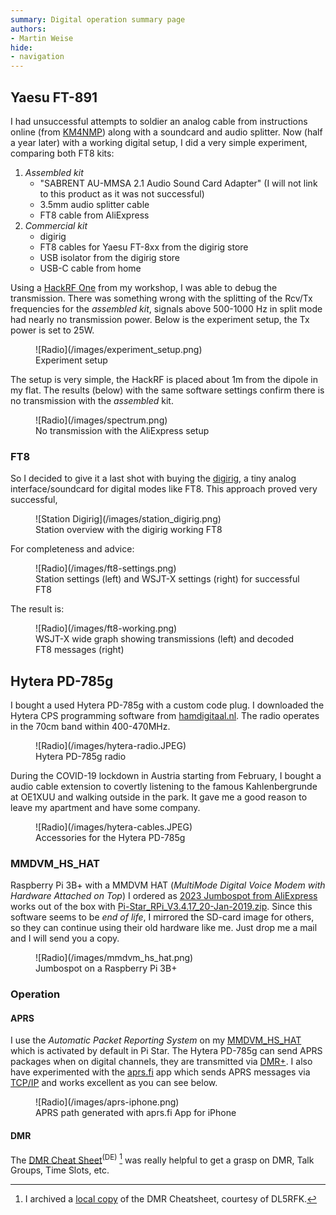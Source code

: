 ```yaml
---
summary: Digital operation summary page
authors:
- Martin Weise
hide:
- navigation
---
```


## Yaesu FT-891

I had unsuccessful attempts to soldier an analog cable from instructions online 
(from [KM4NMP](https://km4nmp.com/2019/08/14/yaesu-ft-891-sound-card-interface-cable/)) along with a soundcard and audio
splitter. Now (half a year later) with a working digital setup, I did a very simple experiment, comparing both FT8 kits:

1. *Assembled kit*
    * "SABRENT AU-MMSA 2.1 Audio Sound Card Adapter" (I will not link to this product as it was not successful)
    * 3.5mm audio splitter cable
    * FT8 cable from AliExpress
2. *Commercial kit*
    * digirig
    * FT8 cables for Yaesu FT-8xx from the digirig store
    * USB isolator from the digirig store
    * USB-C cable from home

Using a [HackRF One](https://greatscottgadgets.com/hackrf/one/) from my workshop, I was able to debug the transmission.
There was something wrong with the splitting of the Rcv/Tx frequencies for the *assembled kit*, signals above 
500-1000 Hz in split mode had nearly no transmission power. Below is the experiment setup, the Tx power is set to 25W.

<figure markdown>
  ![Radio](/images/experiment_setup.png)
  <figcaption>Experiment setup</figcaption>
</figure>

The setup is very simple, the HackRF is placed about 1m from the dipole in my flat. The results (below) with the same
software settings confirm there is no transmission with the *assembled* kit.

<figure markdown>
  ![Radio](/images/spectrum.png)
  <figcaption>No transmission with the AliExpress setup</figcaption>
</figure>

### FT8

So I decided to give it a last shot with buying the [digirig](https://digirig.net/), a tiny analog interface/soundcard
for digital modes like FT8. This approach proved very successful, 

<figure markdown>
  ![Station Digirig](/images/station_digirig.png)
  <figcaption>Station overview with the digirig working FT8</figcaption>
</figure>

For completeness and advice:

<figure markdown>
  ![Radio](/images/ft8-settings.png)
  <figcaption>Station settings (left) and WSJT-X settings (right) for successful FT8</figcaption>
</figure>

The result is:

<figure markdown>
  ![Radio](/images/ft8-working.png)
  <figcaption>WSJT-X wide graph showing transmissions (left) and decoded FT8 messages (right)</figcaption>
</figure>

## Hytera PD-785g

I bought a used Hytera PD-785g with a custom code plug. I downloaded the Hytera CPS programming software
from [hamdigitaal.nl](https://www.hamdigitaal.nl/hytera-software-1/). The radio operates in the 70cm band within
400-470MHz.

<figure markdown>
  ![Radio](/images/hytera-radio.JPEG)
  <figcaption>Hytera PD-785g radio</figcaption>
</figure>

During the COVID-19 lockdown in Austria starting from February, I bought a audio cable extension to covertly listening
to the famous Kahlenbergrunde at OE1XUU and walking outside in the park. It gave me a good reason to leave my apartment
and have some company.

<figure markdown>
  ![Radio](/images/hytera-cables.JPEG)
  <figcaption>Accessories for the Hytera PD-785g</figcaption>
</figure>

### MMDVM_HS_HAT

Raspberry Pi 3B+ with a MMDVM HAT (*MultiMode Digital Voice Modem with Hardware Attached on Top*) I ordered 
as [2023 Jumbospot from AliExpress](https://de.aliexpress.com/item/4000903026368.html) works out of the box 
with [Pi-Star_RPi_V3.4.17_20-Jan-2019.zip](https://download.pistar.uk/Pi-Star_RPi_V3.4.17_20-Jan-2019.zip). Since this
software seems to be *end of life*, I mirrored the SD-card image for others, so they can continue using their old 
hardware like me. Just drop me a mail and I will send you a copy.

<figure markdown>
  ![Radio](/images/mmdvm_hs_hat.png)
  <figcaption>Jumbospot on a Raspberry Pi 3B+</figcaption>
</figure>

### Operation

#### APRS

I use the *Automatic Packet Reporting System* on my [MMDVM_HS_HAT](https://aprs.fi/info/a/OE1WFM-DP) which is activated
by default in Pi Star. The Hytera PD-785g can send APRS packages when on digital 
channels, they are transmitted via [DMR+](https://aprs.fi/info/a/OE1WFM). I also have experimented with 
the [aprs.fi](https://apps.apple.com/us/app/aprs-fi/id922155038) app which sends APRS messages 
via [TCP/IP](https://aprs.fi/info/w/8142074207) and works excellent as you can see below. 

<figure markdown>
  ![Radio](/images/aprs-iphone.png)
  <figcaption>APRS path generated with aprs.fi App for iPhone</figcaption>
</figure>

#### DMR

The [DMR Cheat Sheet](https://pool.dl5rfk.org/DMR-Cheatsheet.pdf)<sup>(DE)</sup> [^1] was really helpful to get a grasp
on DMR,
Talk Groups, Time Slots, etc.

[^1]: I archived a [local copy](/assets/mirror/DMR-Cheatsheet.pdf) of the DMR Cheatsheet, courtesy of DL5RFK.
